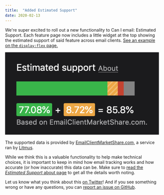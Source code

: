 ```yaml
---
title:  "Added Estimated Support"
date: 2020-02-13
---
```


We're super excited to roll out a new functionality to Can I email: Estimated Support. Each feature page now includes a little widget at the top showing the estimated support of said feature across email clients. [See an example on the `display:flex` page.](/features/css-display-flex/)

[![Screenshot of the estimated support functionality](/assets/images/posts/2020-02-13-estimated-support.png)](/features/css-display-flex/)

The supported data is provided by [EmailClientMarketShare.com](https://www.emailclientmarketshare.com), a service ran by [Litmus](https://www.litmus.com).

While we think this is a valuable functionality to help make technical choices, it is important to keep in mind how email tracking works and how accurate (or how inaccurate) this data can be. Make sure to [read the _Estimated Support_ about page](/support/) to get all the details worth noting.

Let us know what you think about this [on Twitter](https://twitter.com/caniemail/)! And if you see something wrong or have any questions, you can [report an issue on GitHub](https://github.com/hteumeuleu/caniemail/issues).